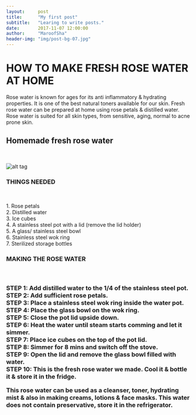 ```yaml
---
layout:     post
title:      "My first post"
subtitle:   "Learing to write posts."
date:       2017-11-07 12:00:00
author:     "MaroofSha"
header-img: "img/post-bg-07.jpg"
---
```




 
<h1>HOW TO MAKE FRESH ROSE WATER AT HOME</h1>
<p> 
Rose water is known for ages for its anti inflammatory & hydrating properties. It is one of the best natural toners available for our skin. Fresh rose water can be prepared at home using rose petals & distilled water.
 Rose water is suited for all skin types, from sensitive, aging, normal to acne prone skin.</p>

<h2>Homemade fresh rose water</h2><br/>


![alt tag](https://3.bp.blogspot.com/--qoYsUpux6Y/WPHvmGYVXII/AAAAAAAAC-8/in74Fl9B2xkXO7RlR411EFGiQhlfXcAdwCLcB/s1600/rose.png)


<h3>THINGS NEEDED</h3><br/>
<p>
1. Rose petals<br/>
2. Distilled water<br/>
3. Ice cubes<br/>
4. A stainless steel pot with a lid (remove the lid holder)<br/>
5. A glass/ stainless steel bowl<br/>  
6. Stainless steel wok ring<br/>
7. Sterilized storage bottles<br/></p>

<h3>MAKING THE ROSE WATER<h3><br/>

<p>STEP 1: Add distilled water to the 1/4 of the stainless steel pot.<br/>
STEP 2: Add sufficient rose petals.<br/>
STEP 3: Place a stainless steel wok ring inside the water pot.<br/>
STEP 4: Place the glass bowl on the wok ring.<br/>
STEP 5: Close the pot lid upside down.<br/>
STEP 6: Heat the water until steam starts comming and let it simmer.<br/>
STEP 7: Place ice cubes on the top of the pot lid.<br/>
STEP 8: Simmer for 8 mins and switch off the stove.<br/>
STEP 9: Open the lid and remove the glass bowl filled with water.<br/>
STEP 10: This is the fresh rose water we made. Cool it & bottle it & store it in the fridge.<br/>
</p><p>
This rose water can be used as a cleanser, toner, hydrating mist & also in making creams, lotions & face masks. 
This water does not contain preservative, store it in the refrigerator.</p>


